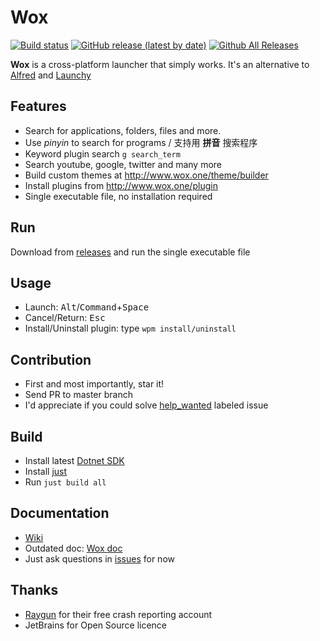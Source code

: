 Wox
===

[![Build status](https://github.com/Wox-launcher/Wox/actions/workflows/build.yml/badge.svg?branch=v2)](https://github.com/Wox-launcher/Wox/actions)
[![GitHub release (latest by date)](https://img.shields.io/github/v/release/Wox-launcher/wox?include_prereleases)](https://github.com/Wox-launcher/Wox/releases)
[![Github All Releases](https://img.shields.io/github/downloads/Wox-launcher/Wox/total.svg)](https://github.com/Wox-launcher/Wox/releases)


**Wox** is a cross-platform launcher that simply works. It's an alternative to [Alfred](https://www.alfredapp.com/) and [Launchy](http://www.launchy.net/)

Features
--------

- Search for applications, folders, files and more.
- Use *pinyin* to search for programs / 支持用 **拼音** 搜索程序
- Keyword plugin search `g search_term`
- Search youtube, google, twitter and many more
- Build custom themes at http://www.wox.one/theme/builder
- Install plugins from http://www.wox.one/plugin
- Single executable file, no installation required

Run
------------

Download from [releases](https://github.com/Wox-launcher/Wox/releases) and run the single executable file

Usage
-----

- Launch: <kbd>Alt</kbd>/<kbd>Command</kbd>+<kbd>Space</kbd>
- Cancel/Return: <kbd>Esc</kbd>
- Install/Uninstall plugin: type `wpm install/uninstall`

Contribution
------------

- First and most importantly, star it!
- Send PR to master branch
- I'd appreciate if you could solve [help_wanted](https://github.com/Wox-launcher/Wox/issues?q=is%3Aopen+is%3Aissue+label%3A%22help+wanted%22) labeled issue

Build
-----

- Install latest [Dotnet SDK](https://dotnet.microsoft.com/en-us/download)
- Install [just](https://github.com/casey/just)
- Run `just build all`

Documentation
-------------
- [Wiki](https://github.com/Wox-launcher/Wox/wiki)
- Outdated doc: [Wox doc](http://doc.wox.one)
- Just ask questions in [issues](https://github.com/Wox-launcher/Wox/issues) for now

Thanks
------

- [Raygun](https://raygun.com/) for their free crash reporting account
- JetBrains for Open Source licence